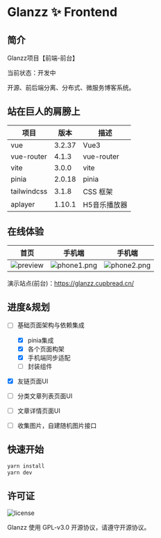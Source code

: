 # Glanzz ✨ Frontend


## 简介
Glanzz项目【前端-前台】

当前状态：开发中

开源、前后端分离、分布式、微服务博客系统。


## 站在巨人的肩膀上
|    项目    |    版本    |    描述    |
| ---------- | ---------- | ---------- |
|vue|3.2.37|Vue3|
|vue-router|4.1.3|vue-router|
|vite|3.0.0|vite|
|pinia|2.0.18|pinia|
|tailwindcss|3.1.8|CSS 框架|
|aplayer|1.10.1|H5音乐播放器|


## 在线体验
|   首页   |    手机端    |    手机端    |
| ---------- | ---------- | ---------- |
| ![preview](http://tva1.sinaimg.cn/large/005I8CXily1h54jaz16iwj30sg1d1jz1.jpg) | ![phone1.png](http://tva1.sinaimg.cn/large/005I8CXily1h5c4acj3bij30fn1tre81.jpg) | ![phone2.png](http://tva1.sinaimg.cn/large/005I8CXily1h5c46epe2nj30fn0twn53.jpg) |

演示站点(前台)：https://glanzz.cupbread.cn/

## 进度&规划
- [ ] 基础页面架构与依赖集成
	- [x] pinia集成
	- [x] 各个页面构架
	- [x] 手机端同步适配
	- [ ] 封装组件
- [x] 友链页面UI
- [ ] 分类文章列表页面UI
- [ ] 文章详情页面UI
- [ ] 收集图片，自建随机图片接口


## 快速开始
```bash
yarn install
yarn dev
```


## 许可证
![license](https://img.shields.io/github/license/halo-dev/halo.svg?style=flat-square)

Glanzz 使用 GPL-v3.0 开源协议，请遵守开源协议。